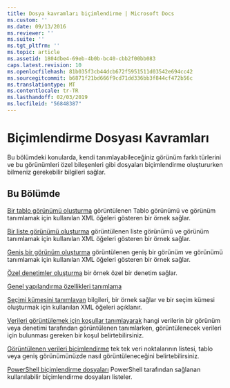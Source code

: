 ```yaml
---
title: Dosya kavramları biçimlendirme | Microsoft Docs
ms.custom: ''
ms.date: 09/13/2016
ms.reviewer: ''
ms.suite: ''
ms.tgt_pltfrm: ''
ms.topic: article
ms.assetid: 1804dbe4-69eb-4b0b-bc40-cbb2f00bb083
caps.latest.revision: 10
ms.openlocfilehash: 81b035f3cb44dcb672f5951511d03542e694cc42
ms.sourcegitcommit: b6871f21bd666f9cd71dd336bb3f844cf472b56c
ms.translationtype: MT
ms.contentlocale: tr-TR
ms.lasthandoff: 02/03/2019
ms.locfileid: "56848387"
---
```

# <a name="formatting-file-concepts"></a>Biçimlendirme Dosyası Kavramları

Bu bölümdeki konularda, kendi tanımlayabileceğiniz görünüm farklı türlerini ve bu görünümleri özel bileşenleri gibi dosyaları biçimlendirme oluştururken bilmeniz gerekebilir bilgileri sağlar.

## <a name="in-this-section"></a>Bu Bölümde

[Bir tablo görünümü oluşturma](./creating-a-table-view.md) görüntülenen Tablo görünümü ve görünüm tanımlamak için kullanılan XML öğeleri gösteren bir örnek sağlar.

[Bir liste görünümü oluşturma](./creating-a-list-view.md) görüntülenen liste görünümü ve görünüm tanımlamak için kullanılan XML öğeleri gösteren bir örnek sağlar.

[Geniş bir görünüm oluşturma](./creating-a-wide-view.md) görüntülenen geniş bir görünüm ve görünümü tanımlamak için kullanılan XML öğeleri gösteren bir örnek sağlar.

[Özel denetimler oluşturma](./creating-custom-controls.md) bir örnek özel bir denetim sağlar.

[Genel yapılandırma özellikleri tanımlama](./defining-common-configuration-features.md)

[Seçimi kümesini tanımlayan](./defining-selection-sets.md) bilgileri, bir örnek sağlar ve bir seçim kümesi oluşturmak için kullanılan XML öğeleri açıklanır.

[Verileri görüntülemek için koşullar tanımlayarak](./defining-conditions-for-displaying-data.md) hangi verilerin bir görünüm veya denetimi tarafından görüntülenen tanımlarken, görüntülenecek verileri için bulunması gereken bir koşul belirtebilirsiniz.

[Görüntülenen verileri biçimlendirme](./formatting-displayed-data.md) tek tek veri noktalarının listesi, tablo veya geniş görünümünüzde nasıl görüntüleneceğini belirtebilirsiniz.

[PowerShell biçimlendirme dosyaları](./powershell-formatting-files.md) PowerShell tarafından sağlanan kullanılabilir biçimlendirme dosyaları listeler.
